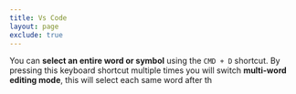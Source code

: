 ```yaml
---
title: Vs Code
layout: page
exclude: true
---
```

You can **select an entire word or symbol** using the `CMD + D` shortcut. By pressing this keyboard shortcut multiple times you will switch **multi-word editing mode**, this will select each same word after th
<!--stackedit_data:
eyJoaXN0b3J5IjpbMjEzMzA1Njk5MV19
-->